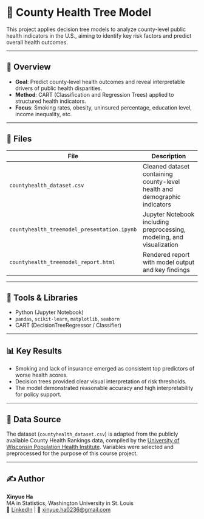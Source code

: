 # 🏥 County Health Tree Model

This project applies decision tree models to analyze county-level public health indicators in the U.S., aiming to identify key risk factors and predict overall health outcomes.

---

## 📌 Overview

- **Goal**: Predict county-level health outcomes and reveal interpretable drivers of public health disparities.
- **Method**: CART (Classification and Regression Trees) applied to structured health indicators.
- **Focus**: Smoking rates, obesity, uninsured percentage, education level, income inequality, etc.

---

## 📁 Files

| File | Description |
|------|-------------|
| `countyhealth_dataset.csv` | Cleaned dataset containing county-level health and demographic indicators |
| `countyhealth_treemodel_presentation.ipynb` | Jupyter Notebook including preprocessing, modeling, and visualization |
| `countyhealth_treemodel_report.html` | Rendered report with model output and key findings |

---

## 🧰 Tools & Libraries

- Python (Jupyter Notebook)
- `pandas`, `scikit-learn`, `matplotlib`, `seaborn`
- CART (DecisionTreeRegressor / Classifier)

---

## 📊 Key Results

- Smoking and lack of insurance emerged as consistent top predictors of worse health scores.
- Decision trees provided clear visual interpretation of risk thresholds.
- The model demonstrated reasonable accuracy and high interpretability for policy support.

---

## 📎 Data Source

The dataset (`countyhealth_dataset.csv`) is adapted from the publicly available County Health Rankings data, compiled by the [University of Wisconsin Population Health Institute](https://www.countyhealthrankings.org/). Variables were selected and preprocessed for the purpose of this course project.


---

## ✍️ Author

**Xinyue Ha**  
MA in Statistics, Washington University in St. Louis  
🔗 [LinkedIn](www.linkedin.com/in/xinyue-ha-a0955b351) | 📧 xinyue.ha0236@gmail.com

